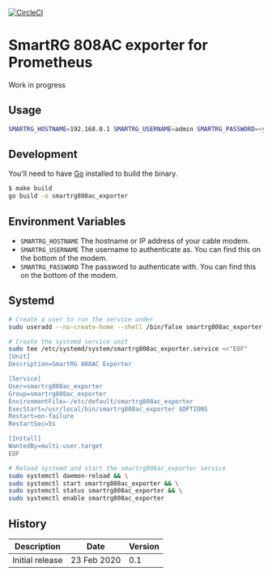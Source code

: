 [![CircleCI](https://circleci.com/gh/adamisrael/smartrg808ac_exporter.svg?style=svg)](https://circleci.com/gh/adamisrael/smartrg808ac_exporter)

# SmartRG 808AC exporter for Prometheus

Work in progress


## Usage

```bash
SMARTRG_HOSTNAME=192.168.0.1 SMARTRG_USERNAME=admin SMARTRG_PASSWORD=<your password> ./smartrg808ac_exporter
```

## Development

You'll need to have [Go](https://golang.org/) installed to build the binary.

```bash
$ make build
go build -o smartrg808ac_exporter
```

## Environment Variables

- `SMARTRG_HOSTNAME` The hostname or IP address of your cable modem.
- `SMARTRG_USERNAME` The username to authenticate as. You can find this on the bottom of the modem.
- `SMARTRG_PASSWORD` The password to authenticate with. You can find this on the bottom of the modem.

## Systemd

```bash
# Create a user to run the service under
sudo useradd --no-create-home --shell /bin/false smartrg808ac_exporter

# Create the systemd service unit
sudo tee /etc/systemd/system/smartrg808ac_exporter.service <<"EOF"
[Unit]
Description=SmartRG 808AC Exporter

[Service]
User=smartrg808ac_exporter
Group=smartrg808ac_exporter
EnvironmentFile=-/etc/default/smartrg808ac_exporter
ExecStart=/usr/local/bin/smartrg808ac_exporter $OPTIONS
Restart=on-failure
RestartSec=5s

[Install]
WantedBy=multi-user.target
EOF

# Reload systemd and start the smartrg808ac_exporter service
sudo systemctl daemon-reload && \
sudo systemctl start smartrg808ac_exporter && \
sudo systemctl status smartrg808ac_exporter && \
sudo systemctl enable smartrg808ac_exporter
```

## History

| Description | Date | Version |
| ----------- | ---- | ------- |
| Initial release | 23 Feb 2020 | 0.1 |